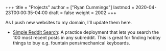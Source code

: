 +++
title = "Projects"
author = ["Ryan Cummings"]
lastmod = 2020-04-23T00:00:35-04:00
draft = false
weight = 2002
+++

As I push new websites to my domain, I'll update them here.

-   [Simple Reddit Search](http://simplesearch.ryanwcummings.com): A practice deployment that lets you search the 100 most recent posts in any subreddit. This is great for finding hobby things to buy e.g. fountain pens/mechanical keyboards.

